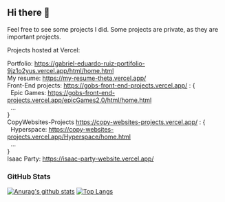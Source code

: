 ## Hi there 👋


Feel free to see some projects I did. Some projects are private, as they are important projects.


Projects hosted at Vercel:

Portfolio: https://gabriel-eduardo-ruiz-portifolio-9jz1o2yus.vercel.app/html/home.html
<br>
My resume: https://my-resume-theta.vercel.app/
<br>
Front-End projects: https://gobs-front-end-projects.vercel.app/ : {
<br>
&nbsp;&nbsp;Epic Games: https://gobs-front-end-projects.vercel.app/epicGames2.0/html/home.html
<br>
&nbsp;&nbsp;...
<br>
}
<br>
CopyWebsites-Projects https://copy-websites-projects.vercel.app/ : {
<br>
&nbsp;&nbsp;Hyperspace: https://copy-websites-projects.vercel.app/Hyperspace/home.html
<br>
&nbsp;&nbsp;...
<br>
}
<br>
Isaac Party: https://isaac-party-website.vercel.app/

### GitHub Stats
[![Anurag's github stats](https://github-readme-stats.vercel.app/api?username=gobsruiz)](https://github.com/anuraghazra/github-readme-stats)
[![Top Langs](https://github-readme-stats.vercel.app/api/top-langs/?username=gobsruiz&layout=compact&langs_count=10)](https://github.com/anuraghazra/github-readme-stats)


<!--
**GobsRuiz/GobsRuiz** is a ✨ _special_ ✨ repository because its `README.md` (this file) appears on your GitHub profile.

Here are some ideas to get you started:

- 🔭 I’m currently working on ...
- 🌱 I’m currently learning ...
- 👯 I’m looking to collaborate on ...
- 🤔 I’m looking for help with ...
- 💬 Ask me about ...
- 📫 How to reach me: ...
- 😄 Pronouns: ...
- ⚡ Fun fact: ...
-->
